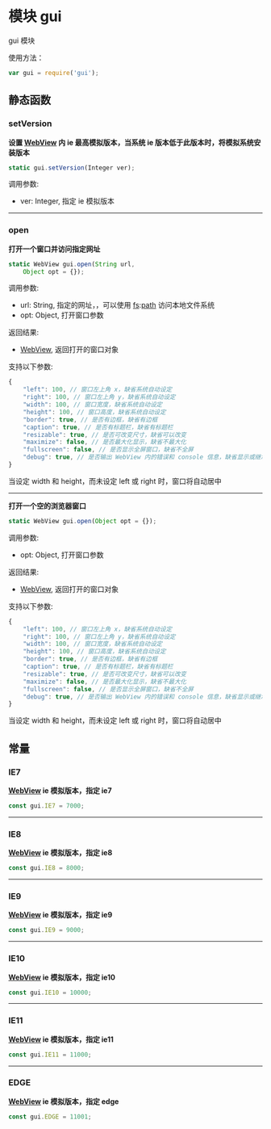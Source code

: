 # 模块 gui
gui 模块

使用方法：

```JavaScript
var gui = require('gui');
```

## 静态函数
        
### setVersion
**设置 [WebView](../../object/ifs/WebView.md) 内 ie 最高模拟版本，当系统 ie 版本低于此版本时，将模拟系统安装版本**

```JavaScript
static gui.setVersion(Integer ver);
```

调用参数:
* ver: Integer, 指定 ie 模拟版本

--------------------------
### open
**打开一个窗口并访问指定网址**

```JavaScript
static WebView gui.open(String url,
    Object opt = {});
```

调用参数:
* url: String, 指定的网址，，可以使用 [fs](fs.md):[path](path.md) 访问本地文件系统
* opt: Object, 打开窗口参数

返回结果:
* [WebView](../../object/ifs/WebView.md), 返回打开的窗口对象

支持以下参数:

```JavaScript
{
    "left": 100, // 窗口左上角 x，缺省系统自动设定
    "right": 100, // 窗口左上角 y，缺省系统自动设定
    "width": 100, // 窗口宽度，缺省系统自动设定
    "height": 100, // 窗口高度，缺省系统自动设定
    "border": true, // 是否有边框，缺省有边框
    "caption": true, // 是否有标题栏，缺省有标题栏
    "resizable": true, // 是否可改变尺寸，缺省可以改变
    "maximize": false, // 是否最大化显示，缺省不最大化
    "fullscreen": false, // 是否显示全屏窗口，缺省不全屏
    "debug": true, // 是否输出 WebView 内的错误和 console 信息，缺省显示或继承全局设置
}
```

当设定 width 和 height，而未设定 left 或 right 时，窗口将自动居中

--------------------------
**打开一个空的浏览器窗口**

```JavaScript
static WebView gui.open(Object opt = {});
```

调用参数:
* opt: Object, 打开窗口参数

返回结果:
* [WebView](../../object/ifs/WebView.md), 返回打开的窗口对象

支持以下参数:

```JavaScript
{
    "left": 100, // 窗口左上角 x，缺省系统自动设定
    "right": 100, // 窗口左上角 y，缺省系统自动设定
    "width": 100, // 窗口宽度，缺省系统自动设定
    "height": 100, // 窗口高度，缺省系统自动设定
    "border": true, // 是否有边框，缺省有边框
    "caption": true, // 是否有标题栏，缺省有标题栏
    "resizable": true, // 是否可改变尺寸，缺省可以改变
    "maximize": false, // 是否最大化显示，缺省不最大化
    "fullscreen": false, // 是否显示全屏窗口，缺省不全屏
    "debug": true, // 是否输出 WebView 内的错误和 console 信息，缺省显示或继承全局设置
}
```

当设定 width 和 height，而未设定 left 或 right 时，窗口将自动居中

## 常量
        
### IE7
**[WebView](../../object/ifs/WebView.md) ie 模拟版本，指定 ie7**

```JavaScript
const gui.IE7 = 7000;
```

--------------------------
### IE8
**[WebView](../../object/ifs/WebView.md) ie 模拟版本，指定 ie8**

```JavaScript
const gui.IE8 = 8000;
```

--------------------------
### IE9
**[WebView](../../object/ifs/WebView.md) ie 模拟版本，指定 ie9**

```JavaScript
const gui.IE9 = 9000;
```

--------------------------
### IE10
**[WebView](../../object/ifs/WebView.md) ie 模拟版本，指定 ie10**

```JavaScript
const gui.IE10 = 10000;
```

--------------------------
### IE11
**[WebView](../../object/ifs/WebView.md) ie 模拟版本，指定 ie11**

```JavaScript
const gui.IE11 = 11000;
```

--------------------------
### EDGE
**[WebView](../../object/ifs/WebView.md) ie 模拟版本，指定 edge**

```JavaScript
const gui.EDGE = 11001;
```

